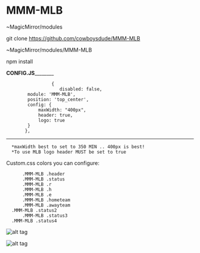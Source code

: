 # MMM-MLB
~MagicMirror/modules

git clone https://github.com/cowboysdude/MMM-MLB

~MagicMirror/modules/MMM-MLB

npm install

______________CONFIG.JS______________________

                     {
                        disabled: false,
			module: 'MMM-MLB',
			position: 'top_center',
			config: {
				maxWidth: "400px",
				header: true,
				logo: true
			}
		   },
 ___________________________________________
      *maxWidth best to set to 350 MIN .. 400px is best!
      *To use MLB logo header MUST be set to true
 
 Custom.css colors you can configure:
 
    
          .MMM-MLB .header 
          .MMM-MLB .status 
          .MMM-MLB .r 
          .MMM-MLB .h 
          .MMM-MLB .e 
          .MMM-MLB .hometeam 
          .MMM-MLB .awayteam 
	  .MMM-MLB .status2
          .MMM-MLB .status3 
 	  .MMM-MLB .status4
	  
	  
	  
![alt tag](http://www.dallascowboyschat.com/mm/progress.JPG)

![alt tag](http://www.dallascowboyschat.com/mm/progress2.JPG)

